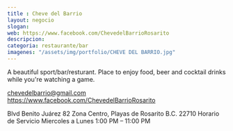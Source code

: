 ```yaml
---
title : Cheve del Barrio
layout: negocio
slogan: 
web: https://www.facebook.com/ChevedelBarrioRosarito
descripcion: 
categoria: restaurante/bar
imagenes: "/assets/img/portfolio/CHEVE DEL BARRIO.jpg"
---
```


A beautiful sport/bar/resturant. 
Place to enjoy food, beer and cocktail drinks while you're watching a game.

chevedelbarrio@gmail.com
https://www.facebook.com/ChevedelBarrioRosarito

Blvd Benito Juárez 82
Zona Centro, Playas de Rosarito B.C. 22710
Horario de Servicio 
Miercoles a Lunes
1:00 PM – 11:00 PM
